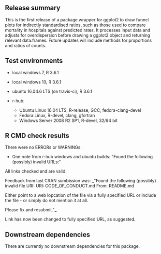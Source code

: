 ## Release summary
This is the first release of a package wrapper for ggplot2 to draw funnel plots for indirectly standardised ratios, such as those used to compare mortality in hospitals against predicted rates. It processes input data and adjusts for overdispersion before drawing a ggplot2 object and returning relevant data.frames.  Future updates will include methods for proportions and ratios of counts.

## Test environments
* local windows 7, R 3.6.1
* local windows 10, R 3.6.1
* ubuntu 16.04.6 LTS (on travis-ci), R 3.6.1

* r-hub:
  * Ubuntu Linux 16.04 LTS, R-release, GCC, fedora-clang-devel
  * Fedora Linux, R-devel, clang, gfortran
  * Windows Server 2008 R2 SP1, R-devel, 32/64 bit

## R CMD check results
There were no ERRORs or WARNINGs.

* One note from r-hub windows and ubuntu builds:
 "Found the following (possibly) invalid URLs:"

All links checked and are valid.  

Feedback from last CRAN sumbission was:
   _"Found the following (possibly) invalid file URI:
     URI: CODE_OF_CONDUCT.md
       From: README.md
  
  Either point to a web lopcation of the file via a fully specified URL or 
  include the file - or simply do not mention it at all.

  Please fix and resubmit."_

Link has now been changed to fully specified URL, as suggested.

## Downstream dependencies
There are currently no downstream dependencies for this package.
